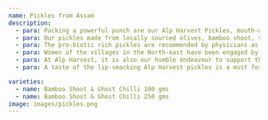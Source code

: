 ```yaml
---
name: Pickles from Assam
description:
  - para: Packing a powerful punch are our Alp Harvest Pickles, mouth-watering in taste with a bonanza of health benefits!
  - para: Our pickles made from locally sourced olives, bamboo shoot, starfruit, ghost chillies etc are loaded with vitamins, and made as per local ethnic preparations to create a wonderful accompaniment to your meals.
  - para: The pro-biotic rich pickles are recommended by physicians as they help in digestion, and also keep sugar spikes in check.
  - para: Women of the villages in the North-east have been engaged by us for their age-old and traditional ways of preparing these pickles, which are no less than delicacies!
  - para: At Alp Harvest, it is also our humble endeavour to support the sustenance of the economically backward rural women by channelising their phenomenal  art of pickle-making.
  - para: A taste of the lip-smacking Alp Harvest pickles is a must for every foodie!

varieties:
  - name: Bamboo Shoot & Ghost Chilli 100 gms
  - name: Bamboo Shoot & Ghost Chilli 250 gms
image: images/pickles.png
---
```

